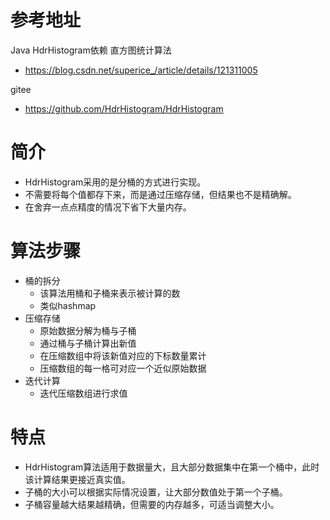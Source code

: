 # 参考地址
Java HdrHistogram依赖 直方图统计算法
- https://blog.csdn.net/superice_/article/details/121311005

gitee
- https://github.com/HdrHistogram/HdrHistogram

# 简介
- HdrHistogram采用的是分桶的方式进行实现。
- 不需要将每个值都存下来，而是通过压缩存储，但结果也不是精确解。
- 在舍弃一点点精度的情况下省下大量内存。

# 算法步骤
- 桶的拆分
  - 该算法用桶和子桶来表示被计算的数
  - 类似hashmap
- 压缩存储
  - 原始数据分解为桶与子桶
  - 通过桶与子桶计算出新值
  - 在压缩数组中将该新值对应的下标数量累计
  - 压缩数组的每一格可对应一个近似原始数据
- 迭代计算
  - 迭代压缩数组进行求值

# 特点
- HdrHistogram算法适用于数据量大，且大部分数据集中在第一个桶中，此时该计算结果更接近真实值。
- 子桶的大小可以根据实际情况设置，让大部分数值处于第一个子桶。
- 子桶容量越大结果越精确，但需要的内存越多，可适当调整大小。
    


